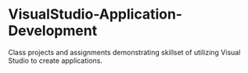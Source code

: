 # VisualStudio-Application-Development
Class projects and assignments demonstrating skillset of utilizing Visual Studio to create applications.
